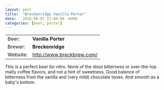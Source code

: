 ```yaml
---
layout: post
title:  "Breckenridge Vanilla Porter"
date:   2016-08-07 22:00:00 -0400
categories: [beer, porter]
---
```


|   |   |
|---|---|
| Beer: | __Vanilla Porter__ |
| Brewer: | __Breckenridge__ |
| Website: | <http://www.breckbrew.com/>

This is a perfect beer for nitro. None of the stout bitterness or over-the-top malty coffee flavors, and not a hint of sweetness. Good balance of bitterness from the vanilla and (very mild) chocolate tones. And smooth as a baby's bottom.
